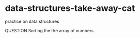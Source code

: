 # data-structures-take-away-cat
practice on data structures

QUESTION
Sorting the the array of numbers